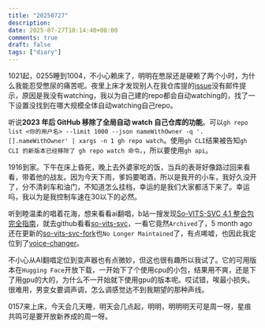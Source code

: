 ```yaml
---
title: "20250727"
description: 
date: 2025-07-27T10:14:40+08:00
comments: true
draft: false
tags: ["diary"]
---
```

1021起，0255睡到1004，不小心赖床了，明明在憋尿还是硬赖了两个小时，为什么我能忍受憋尿的痛苦呢。夜里上床才发现别人在我仓库提的[issue](https://github.com/xxfttkx/auto_fish/issues/1)没有邮件提示，原因是我没有watching，我以为自己建的repo都会自动watching的，找了一下设置没找到在哪大规模全体自动watching自己repo。

听说**2023 年后 GitHub 移除了全局自动 watch 自己仓库的功能**。可以`gh repo list <你的用户名> --limit 1000 --json nameWithOwner -q '.[].nameWithOwner' | xargs -n 1 gh repo watch`。使用`gh CLI`结果被告知`gh CLI 的新版本已经移除了 gh repo watch 命令。`，所以要使用`gh api`。

1916到家。下午在床上昏死，晚上去外婆家吃的饭，当兵的表哥好像路过回来看看，带着他的战友。因为今天下雨，爹妈要喝酒，所以是我开的小车，我好久没开了，分不清刹车和油门，不知道怎么挂档，幸运的是我们大家都活下来了。幸运吗，我以为是我控制车速在30以下的必然。

听到睦温柔的唱着花海，想来看看ai翻唱，b站一搜发现[So-VITS-SVC 4.1 整合包完全指南](https://www.yuque.com/umoubuton/ueupp5)，就去github看看[so-vits-svc](https://github.com/svc-develop-team/so-vits-svc)，一看它竟然`Archived`了，5 month ago还在更新的[so-vits-svc-fork](https://github.com/voicepaw/so-vits-svc-fork)也`No Longer Maintained`了，有点唏嘘，也因此我定位到了[voice-changer](https://github.com/w-okada/voice-changer)。

不小心从AI翻唱定位到变声器也有点微妙，但这也很有趣所以我试了。它的可用版本在`Hugging Face`开放下载，一开始下了个使用cpu的小包，结果用不爽，还是下了用gpu的大的，为什么不一开始就下使用gpu的版本呢。哎试错，唉最小损失。很难用，男变女要调声调，怎么调感觉达不到我期望的那种声线。

0157来上床，今天会几天睡，明天会几点起，明明，明明明天可是周一呀，星痕共鸣可是要开放新养成的周一呀。
